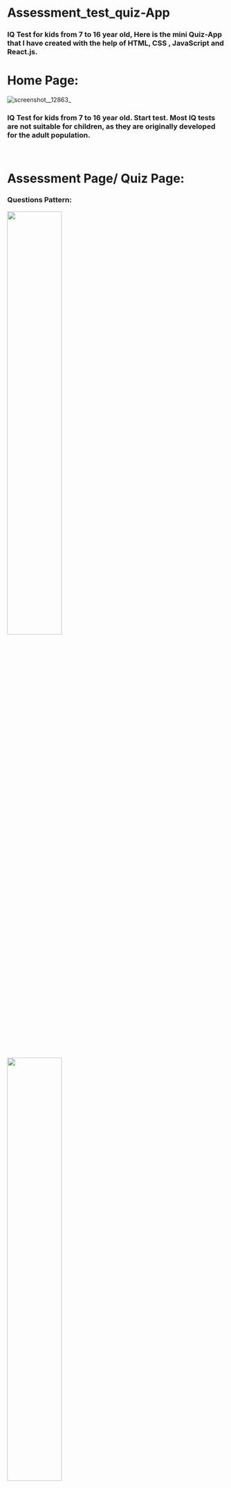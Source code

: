 # Assessment_test_quiz-App
### IQ Test for kids from 7 to 16 year old, Here is the mini Quiz-App that I have created with the help of HTML, CSS , JavaScript and React.js.

# Home Page:
![screenshot__12863_](https://user-images.githubusercontent.com/105616033/201506121-de6aa533-48b9-4728-b039-79b81d594564.png)
<h3>IQ Test for kids from 7 to 16 year old. Start test. Most IQ tests are not suitable for children, as they are originally developed for the adult population.</h3>
<br/>

# Assessment Page/ Quiz Page:
<h3>Questions Pattern:</h3>
<div display="flex">
<img width="50%" src="https://user-images.githubusercontent.com/105616033/201506150-2577c155-24c4-4e55-b088-5fc17eec5b19.png" />
<img width="50%" src="https://user-images.githubusercontent.com/105616033/201506158-ca5bd292-d928-4fc8-8f79-f939d621f5cd.png" />
</div>
<br/>
<h4 align="center">💻 Tech Stack</h4>
 <div align="center">
 <img src="https://img.shields.io/badge/html5-%23E34F26.svg?style=for-the-badge&logo=html5&logoColor=white" align="center" alt="html5">
 <img src = "https://img.shields.io/badge/css3-%231572B6.svg?style=for-the-badge&logo=css3&logoColor=white" align="center" alt="css3">
 <img src="https://img.shields.io/badge/javascript-%23323330.svg?style=for-the-badge&logo=javascript&logoColor=%23F7DF1E"  align="center" alt="javascript" />
</div>
